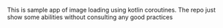 This is sample app of image loading using kotlin coroutines.
The repo just show some abilities without consulting any good practices